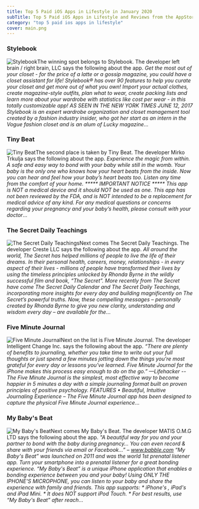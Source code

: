 ```yaml
---
title: Top 5 Paid iOS Apps in Lifestyle in January 2020
subTitle: Top 5 Paid iOS Apps in Lifestyle and Reviews from the AppStore in January 2020.
category: "top 5 paid ios apps in lifestyle"
cover: main.png
---
```


### Stylebook

![Stylebook](https://is4-ssl.mzstatic.com/image/thumb/Purple123/v4/55/e4/44/55e444e7-0506-611e-4561-7ce3c16e271d/AppIcon-0-1x_U007emarketing-0-0-GLES2_U002c0-512MB-sRGB-0-0-0-85-220-0-0-0-3.png/100x100bb.png)The winning spot belongs to Stylebook. The developer left brain / right brain, LLC says the following about the app. _Get the most out of your closet - for the price of a latte or a gossip magazine, you could have a closet assistant for life!  Stylebook® has over 90 features to help you curate your closet and get more out of what you own!  Import your actual clothes, create magazine-style outfits, plan what to wear, create packing lists and learn more about your wardrobe with statistics like cost per wear - in this totally customizable app!  AS SEEN IN THE NEW YORK TIMES JUNE 12, 2017  Stylebook is an expert wardrobe organization and closet management tool created by a fashion industry insider, who got her start as an intern in the Vogue fashion closet and is an alum of Lucky magazine_...

### Tiny Beat

![Tiny Beat](https://is3-ssl.mzstatic.com/image/thumb/Purple114/v4/fd/e4/8d/fde48dd0-1c8b-1394-54dc-3cf4888f071f/Pearl-1x_U007emarketing-0-0-GLES2_U002c0-512MB-sRGB-0-0-0-85-220-0-0-0-6.png/100x100bb.png)The second place is taken by Tiny Beat. The developer Mirko Trkulja says the following about the app. _Experience the magic from within. A safe and easy way to bond with your baby while still in the womb.  Your baby is the only one who knows how your heart beats from the inside.  Now you can hear and feel how your baby’s heart beats too.  Listen any time from the comfort of your home.   ***** IMPORTANT NOTICE *****  This app is NOT a medical device and it should NOT be used as one.  This app has not been reviewed by the FDA, and is NOT intended to be a replacement for medical advice of any kind.  For any medical questions or concerns regarding your pregnancy and your baby’s health, please consult with your doctor_...

### The Secret Daily Teachings

![The Secret Daily Teachings](https://is4-ssl.mzstatic.com/image/thumb/Purple113/v4/3d/ef/66/3def66c5-d831-dd3e-30e8-022d9d9de944/AppIcon-0-1x_U007emarketing-0-0-GLES2_U002c0-512MB-sRGB-0-0-0-85-220-0-0-0-7.png/100x100bb.png)Next comes The Secret Daily Teachings. The developer Creste LLC says the following about the app. _All around the world, The Secret has helped millions of people to live the life of their dreams. In their personal health, careers, money, relationships - in every aspect of their lives - millions of people have transformed their lives by using the timeless principles unlocked by Rhonda Byrne in the wildly successful film and book, “The Secret”.  More recently from The Secret have come The Secret Daily Calendar and The Secret Daily Teachings, incorporating more insights for every day and building magnificently on The Secret’s powerful truths. Now, these compelling messages – personally created by Rhonda Byrne to give you new clarity, understanding and wisdom every day – are available for the_...

### Five Minute Journal

![Five Minute Journal](https://is2-ssl.mzstatic.com/image/thumb/Purple123/v4/d4/44/34/d44434e1-5cf0-d768-fc7e-29a349e504c0/AppIcon-0-0-1x_U007emarketing-0-0-0-7-0-0-85-220.png/100x100bb.png)Next on the list is Five Minute Journal. The developer Intelligent Change Inc. says the following about the app. _“There are plenty of benefits to journaling, whether you take time to write out your full thoughts or just spend a few minutes jotting down the things you're most grateful for every day or lessons you've learned. Five Minute Journal for the iPhone makes this process easy enough to do on the go.” —Lifehacker    --  The Five Minute Journal is the simplest, most effective way to become happier in 5 minutes a day with a simple journaling format built on proven principles of positive psychology.   FEATURES  • Beautiful, Intuitive Journaling Experience – The Five Minute Journal app has been designed to capture the physical Five Minute Journal experience_...

### My Baby's Beat

![My Baby's Beat](https://is1-ssl.mzstatic.com/image/thumb/Purple123/v4/f9/f0/75/f9f075ce-120f-08b2-c98b-e403a1c6dca6/AppIcon-1-0-0-1x_U007emarketing-0-0-4-0-85-220.png/100x100bb.png)Next comes My Baby's Beat. The developer MATIS O.M.G LTD says the following about the app. _"A beautiful way for you and your partner to bond with the baby during pregnancy… You can even record & share with your friends via email or Facebook...” – www.babble.com  “My Baby's Beat” was launched on 2011 and was the world 1st prenatal listener app.  Turn your smartphone into a prenatal listener for a great bonding experience. “My Baby's Beat” is a unique iPhone application that enables a bonding experience between you and your baby!  Using ONLY THE IPHONE'S MICROPHONE, you can listen to your baby and share the experience with family and friends.  This app supports: * iPhone's , iPad's and iPad Mini. * It does NOT support iPod Touch.  * For best results, use “My Baby's Beat” after reach_...


